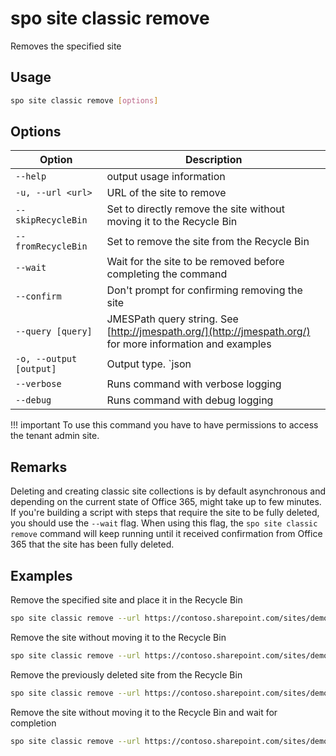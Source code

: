 # spo site classic remove

Removes the specified site

## Usage

```sh
spo site classic remove [options]
```

## Options

Option|Description
------|-----------
`--help`|output usage information
`-u, --url <url>`|URL of the site to remove
`--skipRecycleBin`|Set to directly remove the site without moving it to the Recycle Bin
`--fromRecycleBin`|Set to remove the site from the Recycle Bin
`--wait`|Wait for the site to be removed before completing the command
`--confirm`|Don't prompt for confirming removing the site
`--query [query]`|JMESPath query string. See [http://jmespath.org/](http://jmespath.org/) for more information and examples
`-o, --output [output]`|Output type. `json|text`. Default `text`
`--verbose`|Runs command with verbose logging
`--debug`|Runs command with debug logging

!!! important
    To use this command you have to have permissions to access the tenant admin site.

## Remarks

Deleting and creating classic site collections is by default asynchronous and depending on the current state of Office 365, might take up to few minutes. If you're building a script with steps that require the site to be fully deleted, you should use the `--wait` flag. When using this flag, the `spo site classic remove` command will keep running until it received confirmation from Office 365 that the site has been fully deleted.

## Examples

Remove the specified site and place it in the Recycle Bin

```sh
spo site classic remove --url https://contoso.sharepoint.com/sites/demosite
```

Remove the site without moving it to the Recycle Bin

```sh
spo site classic remove --url https://contoso.sharepoint.com/sites/demosite --skipRecycleBin
```

Remove the previously deleted site from the Recycle Bin

```sh
spo site classic remove --url https://contoso.sharepoint.com/sites/demosite --fromRecycleBin
```

Remove the site without moving it to the Recycle Bin and wait for completion

```sh
spo site classic remove --url https://contoso.sharepoint.com/sites/demosite --wait --skipRecycleBin
```